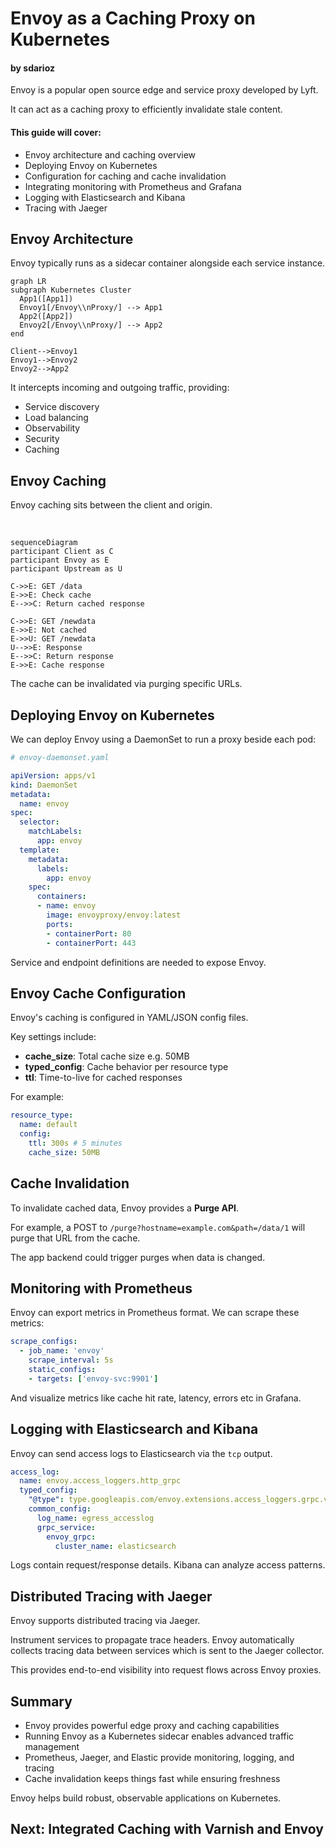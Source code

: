 
# Envoy as a Caching Proxy on Kubernetes
#### by sdarioz

Envoy is a popular open source edge and service proxy developed by Lyft.

It can act as a caching proxy to efficiently invalidate stale content. 

#### This guide will cover:

- Envoy architecture and caching overview
- Deploying Envoy on Kubernetes
- Configuration for caching and cache invalidation
- Integrating monitoring with Prometheus and Grafana
- Logging with Elasticsearch and Kibana
- Tracing with Jaeger

## Envoy Architecture

Envoy typically runs as a sidecar container alongside each service instance.

```mermaid
graph LR
subgraph Kubernetes Cluster
  App1([App1])
  Envoy1[/Envoy\\nProxy/] --> App1
  App2([App2])
  Envoy2[/Envoy\\nProxy/] --> App2
end

Client-->Envoy1
Envoy1-->Envoy2
Envoy2-->App2
```

It intercepts incoming and outgoing traffic, providing:

- Service discovery
- Load balancing
- Observability
- Security
- Caching

## Envoy Caching

Envoy caching sits between the client and origin.

<br/>

```mermaid
sequenceDiagram
participant Client as C
participant Envoy as E
participant Upstream as U

C->>E: GET /data
E->>E: Check cache
E-->>C: Return cached response

C->>E: GET /newdata
E->>E: Not cached
E->>U: GET /newdata
U-->>E: Response
E-->>C: Return response
E->>E: Cache response
```

The cache can be invalidated via purging specific URLs.

## Deploying Envoy on Kubernetes

We can deploy Envoy using a DaemonSet to run a proxy beside each pod:

```yaml
# envoy-daemonset.yaml

apiVersion: apps/v1
kind: DaemonSet  
metadata:
  name: envoy
spec:
  selector:
    matchLabels:
      app: envoy
  template:
    metadata:
      labels:
        app: envoy
    spec:
      containers:
      - name: envoy
        image: envoyproxy/envoy:latest
        ports:
        - containerPort: 80
        - containerPort: 443 
```

Service and endpoint definitions are needed to expose Envoy.

## Envoy Cache Configuration

Envoy's caching is configured in YAML/JSON config files.

Key settings include:

- **cache_size**: Total cache size e.g. 50MB
- **typed_config**: Cache behavior per resource type
- **ttl**: Time-to-live for cached responses

For example:

```yaml
resource_type:
  name: default
  config:
    ttl: 300s # 5 minutes
    cache_size: 50MB
```

## Cache Invalidation

To invalidate cached data, Envoy provides a **Purge API**.

For example, a POST to `/purge?hostname=example.com&path=/data/1` will purge that URL from the cache.

The app backend could trigger purges when data is changed.

## Monitoring with Prometheus

Envoy can export metrics in Prometheus format. We can scrape these metrics:

```yaml
scrape_configs:
  - job_name: 'envoy'
    scrape_interval: 5s
    static_configs:
    - targets: ['envoy-svc:9901']
```

And visualize metrics like cache hit rate, latency, errors etc in Grafana.

## Logging with Elasticsearch and Kibana

Envoy can send access logs to Elasticsearch via the `tcp` output.

```yaml
access_log:
  name: envoy.access_loggers.http_grpc
  typed_config:
    "@type": type.googleapis.com/envoy.extensions.access_loggers.grpc.v3.TcpGrpcAccessLogConfig
    common_config:
      log_name: egress_accesslog
      grpc_service:
        envoy_grpc:
          cluster_name: elasticsearch
```

Logs contain request/response details. Kibana can analyze access patterns.

## Distributed Tracing with Jaeger

Envoy supports distributed tracing via Jaeger.

Instrument services to propagate trace headers. Envoy automatically collects tracing data between services which is sent to the Jaeger collector.

This provides end-to-end visibility into request flows across Envoy proxies.

## Summary

- Envoy provides powerful edge proxy and caching capabilities
- Running Envoy as a Kubernetes sidecar enables advanced traffic management
- Prometheus, Jaeger, and Elastic provide monitoring, logging, and tracing
- Cache invalidation keeps things fast while ensuring freshness

Envoy helps build robust, observable applications on Kubernetes.

## Next: Integrated Caching with Varnish and Envoy